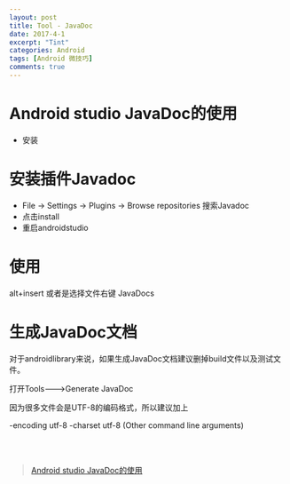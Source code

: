 ```yaml
---
layout: post
title: Tool - JavaDoc
date: 2017-4-1
excerpt: "Tint"
categories: Android
tags: [Android 微技巧]
comments: true
---
```


#  Android studio JavaDoc的使用

- 安装

# 安装插件Javadoc

- File → Settings → Plugins → Browse repositories 搜索Javadoc
- 点击install
- 重启androidstudio

# 使用

alt+insert 或者是选择文件右键 JavaDocs

# 生成JavaDoc文档

对于androidlibrary来说，如果生成JavaDoc文档建议删掉build文件以及测试文件。

打开Tools--->Generate JavaDoc

因为很多文件会是UTF-8的编码格式，所以建议加上

-encoding utf-8 -charset utf-8 (Other command line arguments)
 

<br/>
<br/>


> [ Android studio JavaDoc的使用](http://blog.csdn.net/dreamlivemeng/article/details/51499675)
